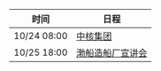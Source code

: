 | 时间          | 日程                                                                                                                               |
| ----------- | -------------------------------------------------------------------------------------------------------------------------------- |
| 10/24 08:00 | [中核集团](https://www.google.com/calendar/event?eid=Ym5oZ2JsNjFucW9hbm9mZmk0c3RpcWVhNGcgY203a3BraHVtNDRyampyM2xvNWVnMjRsZWdAZw)     |
| 10/25 18:00 | [渤船造船厂宣讲会](https://www.google.com/calendar/event?eid=cjc3ZmE4OXM1ZjRvdHF2M2E0ZXUzcGM0dG8gY203a3BraHVtNDRyampyM2xvNWVnMjRsZWdAZw) |